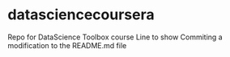 # datasciencecoursera
Repo for DataScience Toolbox course
Line to show Commiting a modification to the README.md file
